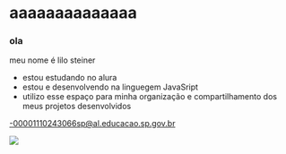 # aaaaaaaaaaaaaa
### ola 
meu nome é lilo steiner

- estou estudando no alura
- estou e desenvolvendo na linguegem JavaSript
- utilizo esse espaço para minha organização e compartilhamento dos meus projetos desenvolvidos

-00001110243066sp@al.educacao.sp.gov.br 

![](https://media1.tenor.com/m/C0f00V4FR1AAAAAC/lumity-lumity-kiss.gif)

